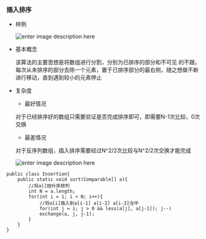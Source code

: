 ### 插入排序
* 样例

    ![enter image description here](http://img.blog.csdn.net/20140602175214796?watermark/2/text/aHR0cDovL2Jsb2cuY3Nkbi5uZXQvY2FpcGVpY2hhbzI=/font/5a6L5L2T/fontsize/400/fill/I0JBQkFCMA==/dissolve/70/gravity/Center)

* 基本概念

    该算法的主要思想是将数组进行分割，分别为已排序的部分和不可见 的不跟。每次从未排序的部分去除一个元素，置于已排序部分的最右侧，随之想做不断进行移动，直到遇到较小的元素停止

* 复杂度
    * 最好情况

    对于已经排序好的数组只需要验证是否完成排序即可，即需要N-1次比较，0次交换

    * 最差情况

    对于反序列数组，插入排序需要经过N^2/2次比较与N^2/2次交换才能完成

    ![enter image description here](http://img.blog.csdn.net/20140602175214796?watermark/2/text/aHR0cDovL2Jsb2cuY3Nkbi5uZXQvY2FpcGVpY2hhbzI=/font/5a6L5L2T/fontsize/400/fill/I0JBQkFCMA==/dissolve/70/gravity/Center)

```
public class Insertion{
    public static void sort(Comparable[] a){
        //将a[]按升序排列
        int N = a.length;
        for(int i = 1; i < N; i++){
            //将a[i]插入到a[i-1] a[i-2] a[i-3]当中
            for(int j = i; j > 0 && less(a[j], a[j-1]); j--)
            exchange(a, j, j-1);
        }
    }
}
```

